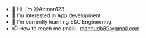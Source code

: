 - 👋 Hi, I’m @Abman123
- 👀 I’m interested in App development
- 🌱 I’m currently learning E&C Engineering
- 📫 How to reach me (mail)- mannudb89@gmail.com

<!---
Abman123/Abman123 is a ✨ special ✨ repository because its `README.md` (this file) appears on your GitHub profile.
You can click the Preview link to take a look at your changes.
--->

